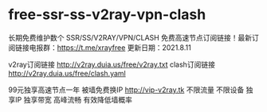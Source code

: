 # free-ssr-ss-v2ray-vpn-clash
长期免费维护数个 SSR/SS/V2RAY/VPN/CLASH 免费高速节点订阅链接！最新订阅链接电报群：https://t.me/xrayfree
更新日期：2021.8.11

v2ray订阅链接
http://v2ray.duia.us/free/v2ray.txt
clash订阅链接
http://v2ray.duia.us/free/clash.yaml  

99元独享高速节点一年 被墙免费换IP http://vip-v2ray.tk
不限流量 不限设备 独享IP 独享带宽 高峰流畅 有效降低墙概率
